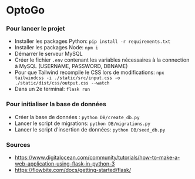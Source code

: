# OptoGo

### Pour lancer le projet
- Installer les packages Python: ``pip install -r requirements.txt``
- Installer les packages Node: ``npm i``
- Démarrer le serveur MySQL
- Créer le fichier ``.env`` contenant les variables nécessaires à la connection à MySQL (USERNAME, PASSWORD, DBNAME)
- Pour que Tailwind recompile le CSS lors de modifications: ``npx tailwindcss -i ./static/src/input.css -o ./static/dist/css/output.css --watch``
- Dans un 2e terminal: ``flask run``

### Pour initialiser la base de données
 - Créer la base de données : ``python DB/create_db.py``
 - Lancer le script de migrations: ``python DB/migrations.py``
 - Lancer le script d'insertion de données: ``python DB/seed_db.py``


### Sources
- https://www.digitalocean.com/community/tutorials/how-to-make-a-web-application-using-flask-in-python-3
- https://flowbite.com/docs/getting-started/flask/
